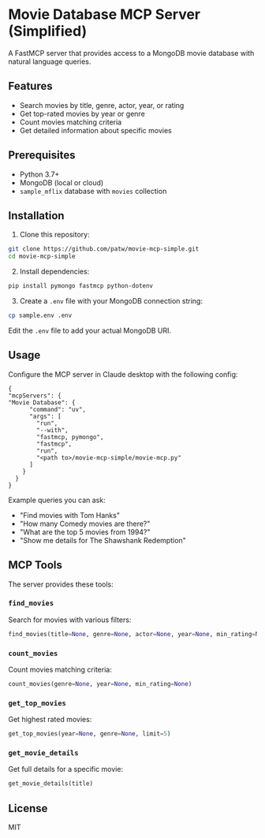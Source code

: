# Movie Database MCP Server (Simplified)

A FastMCP server that provides access to a MongoDB movie database with natural language queries.

## Features

- Search movies by title, genre, actor, year, or rating
- Get top-rated movies by year or genre
- Count movies matching criteria
- Get detailed information about specific movies

## Prerequisites

- Python 3.7+
- MongoDB (local or cloud)
- `sample_mflix` database with `movies` collection

## Installation

1. Clone this repository:
```bash
git clone https://github.com/patw/movie-mcp-simple.git
cd movie-mcp-simple
```

2. Install dependencies:
```bash
pip install pymongo fastmcp python-dotenv
```

3. Create a `.env` file with your MongoDB connection string:
```bash
cp sample.env .env
```

Edit the `.env` file to add your actual MongoDB URI.

## Usage

Configure the MCP server in Claude desktop with the following config:

```
{
"mcpServers": {
"Movie Database": {
      "command": "uv",
      "args": [
        "run",
        "--with",
        "fastmcp, pymongo",
        "fastmcp",
        "run",
        "<path to>/movie-mcp-simple/movie-mcp.py"
      ]
    }
  }
}
```

Example queries you can ask:
- "Find movies with Tom Hanks"
- "How many Comedy movies are there?"
- "What are the top 5 movies from 1994?"
- "Show me details for The Shawshank Redemption"

## MCP Tools

The server provides these tools:

### `find_movies`
Search for movies with various filters:
```python
find_movies(title=None, genre=None, actor=None, year=None, min_rating=None, limit=10)
```

### `count_movies`
Count movies matching criteria:
```python
count_movies(genre=None, year=None, min_rating=None)
```

### `get_top_movies`
Get highest rated movies:
```python
get_top_movies(year=None, genre=None, limit=5)
```

### `get_movie_details`
Get full details for a specific movie:
```python
get_movie_details(title)
```

## License

MIT
